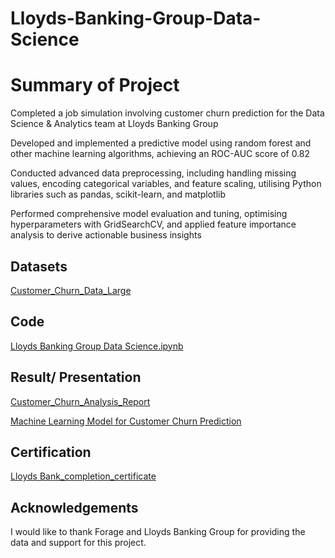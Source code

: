 # Lloyds-Banking-Group-Data-Science

# Summary of Project
Completed a job simulation involving customer churn prediction for the Data Science & Analytics team at Lloyds Banking Group

Developed and implemented a predictive model using random forest and other machine learning algorithms, achieving an ROC-AUC score of 0.82

Conducted advanced data preprocessing, including handling missing values, encoding categorical variables, and feature scaling, utilising Python libraries such as pandas, scikit-learn, and matplotlib

Performed comprehensive model evaluation and tuning, optimising hyperparameters with GridSearchCV, and applied feature importance analysis to derive actionable business insights

## Datasets

[Customer_Churn_Data_Large](https://github.com/reuel97/Deloitte-Australia/blob/main/daikibo-telemetry-data.json.zip)


## Code

[Lloyds Banking Group Data Science.ipynb](https://github.com/reuel97/Deloitte-Australia/blob/main/Deloitte%20Australia.ipynb)


## Result/ Presentation

[Customer_Churn_Analysis_Report](https://github.com/reuel97/Deloitte-Australia/blob/main/Dasboard%201.png)

[Machine Learning Model for Customer Churn Prediction](https://github.com/reuel97/Deloitte-Australia/blob/main/Task_5_Equality_Table_Updated.xlsx)

## Certification

[Lloyds Bank_completion_certificate](https://github.com/reuel97/Deloitte-Australia/blob/main/io9DzWKe3PTsiS6GG_9PBTqmSxAf6zZTseP_yjcqvMtZKQE47GKB2_1741068384176_completion_certificate.pdf)

## Acknowledgements

I would like to thank Forage and Lloyds Banking Group for providing the data and support for this project.
